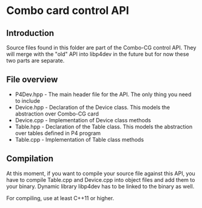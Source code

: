# Combo card control API

## Introduction

Source files found in this folder are part of the Combo-CG control API.
They will merge with the "old" API into libp4dev in the future but for
now these two parts are separate.

## File overview

 * P4Dev.hpp - The main header file for the API. The only thing you need to include
 * Device.hpp - Declaration of the Device class. This models the abstraction over Combo-CG card
 * Device.cpp - Implementation of Device class methods
 * Table.hpp - Declaration of the Table class. This models the abstraction over tables defined in P4 program
 * Table.cpp - Implementation of Table class methods
 
## Compilation

At this moment, if you want to compile your source file against this API,
you have to compile Table.cpp and Device.cpp into object files and add
them to your binary. Dynamic library libp4dev has to be linked to the
binary as well.

For compiling, use at least C++11 or higher.